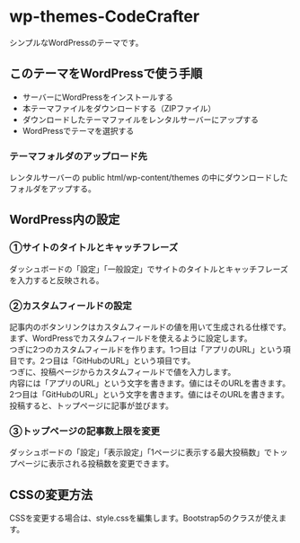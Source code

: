 # wp-themes-CodeCrafter
シンプルなWordPressのテーマです。

## このテーマをWordPressで使う手順
* サーバーにWordPressをインストールする
* 本テーマファイルをダウンロードする（ZIPファイル）
* ダウンロードしたテーマファイルをレンタルサーバーにアップする
* WordPressでテーマを選択する

### テーマフォルダのアップロード先
レンタルサーバーの public html/wp-content/themes の中にダウンロードしたフォルダをアップする。


## WordPress内の設定
### ①サイトのタイトルとキャッチフレーズ
ダッシュボードの「設定」「一般設定」でサイトのタイトルとキャッチフレーズを入力すると反映される。

### ②カスタムフィールドの設定
記事内のボタンリンクはカスタムフィールドの値を用いて生成される仕様です。<br>
まず、WordPressでカスタムフィールドを使えるように設定します。<br>
つぎに2つのカスタムフィールドを作ります。1つ目は「アプリのURL」という項目です。2つ目は「GitHubのURL」という項目です。<br>
つぎに、投稿ページからカスタムフィールドで値を入力します。<br>
内容には「アプリのURL」という文字を書きます。値にはそのURLを書きます。<br>
2つ目は「GitHubのURL」という文字を書きます。値にはそのURLを書きます。<br>
投稿すると、トップページに記事が並びます。

### ③トップページの記事数上限を変更
ダッシュボードの「設定」「表示設定」「1ページに表示する最大投稿数」でトップページに表示される投稿数を変更できます。


## CSSの変更方法
CSSを変更する場合は、style.cssを編集します。Bootstrap5のクラスが使えます。
